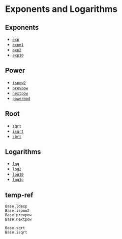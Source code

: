 # Exponents and Logarithms

## Exponents
- [`exp`](@ref)
- [`expm1`](@ref)
- [`exp2`](@ref)
- [`exp10`](@ref)

## Power
- [`ispow2`](@ref)
- [`prevpow`](@ref)
- [`nextpow`](@ref)
- [`powermod`](@ref)

## Root
- [`sqrt`](@ref)
- [`isqrt`](@ref)
- [`cbrt`](@ref)

## Logarithms
- [`log`](@ref)
- [`log2`](@ref)
- [`log10`](@ref)
- [`log1p`](@ref)


## temp-ref
```@docs
Base.ldexp
Base.ispow2
Base.prevpow
Base.nextpow

Base.sqrt
Base.isqrt
```
